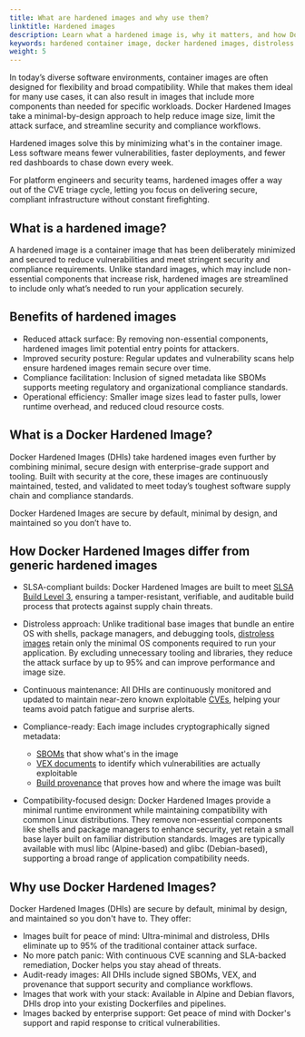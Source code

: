 ```yaml
---
title: What are hardened images and why use them?
linktitle: Hardened images
description: Learn what a hardened image is, why it matters, and how Docker Hardened Images offer stronger security, compliance, and operational efficiency.
keywords: hardened container image, docker hardened images, distroless container, slsa build level 3, signed sbom, vulnerability scan, compliance-ready container
weight: 5
---
```


In today’s diverse software environments, container images are often designed
for flexibility and broad compatibility. While that makes them ideal for many
use cases, it can also result in images that include more components than needed
for specific workloads. Docker Hardened Images take a minimal-by-design approach
to help reduce image size, limit the attack surface, and streamline security and
compliance workflows.

Hardened images solve this by minimizing what's in the container image. Less
software means fewer vulnerabilities, faster deployments, and fewer red
dashboards to chase down every week.

For platform engineers and security teams, hardened images offer a way out of
the CVE triage cycle, letting you focus on delivering secure, compliant
infrastructure without constant firefighting.

## What is a hardened image?

A hardened image is a container image that has been deliberately minimized and
secured to reduce vulnerabilities and meet stringent security and compliance
requirements. Unlike standard images, which may include non-essential components
that increase risk, hardened images are streamlined to include only what’s
needed to run your application securely.

## Benefits of hardened images

- Reduced attack surface: By removing non-essential components, hardened images
  limit potential entry points for attackers.
- Improved security posture: Regular updates and vulnerability scans help ensure
  hardened images remain secure over time.
- Compliance facilitation: Inclusion of signed metadata like SBOMs supports
  meeting regulatory and organizational compliance standards.
- Operational efficiency: Smaller image sizes lead to faster pulls, lower runtime overhead, and reduced cloud resource costs.

## What is a Docker Hardened Image?

Docker Hardened Images (DHIs) take hardened images even further by combining
minimal, secure design with enterprise-grade support and tooling. Built with
security at the core, these images are continuously maintained, tested, and
validated to meet today’s toughest software supply chain and compliance
standards.

Docker Hardened Images are secure by default, minimal by design, and maintained
so you don’t have to.

## How Docker Hardened Images differ from generic hardened images

- SLSA-compliant builds: Docker Hardened Images are built to meet [SLSA Build
  Level 3](../core-concepts/slsa.md), ensuring a tamper-resistant, verifiable,
  and auditable build process that protects against supply chain threats.

-  Distroless approach: Unlike traditional base images that bundle an entire OS
   with shells, package managers, and debugging tools, [distroless
   images](../core-concepts/distroless.md) retain only the minimal OS components
   required to run your application. By excluding unnecessary tooling and
   libraries, they reduce the attack surface by up to 95% and can improve
   performance and image size.

- Continuous maintenance: All DHIs are continuously monitored and updated to
  maintain near-zero known exploitable [CVEs](../core-concepts/cves.md), helping
  your teams avoid patch fatigue and surprise alerts.

- Compliance-ready: Each image includes cryptographically signed metadata:
  - [SBOMs](../core-concepts/sbom.md) that show what's in the image
  - [VEX documents](../core-concepts/vex.md) to identify which vulnerabilities
    are actually exploitable
  - [Build provenance](../core-concepts/provenance.md) that proves how and where
    the image was built

- Compatibility-focused design: Docker Hardened Images provide a minimal runtime
  environment while maintaining compatibility with common Linux distributions.
  They remove non-essential components like shells and package managers to
  enhance security, yet retain a small base layer built on familiar distribution
  standards. Images are typically available with musl libc (Alpine-based) and
  glibc (Debian-based), supporting a broad range of application compatibility
  needs.

## Why use Docker Hardened Images?

Docker Hardened Images (DHIs) are secure by default, minimal by design, and
maintained so you don't have to. They offer:


- Images built for peace of mind: Ultra-minimal and distroless, DHIs eliminate up to 95% of the traditional container attack surface.
- No more patch panic: With continuous CVE scanning and SLA-backed remediation, Docker helps you stay ahead of threats.
- Audit-ready images: All DHIs include signed SBOMs, VEX, and provenance that support security and compliance workflows.
- Images that work with your stack: Available in Alpine and Debian flavors, DHIs drop into your existing Dockerfiles and pipelines.
- Images backed by enterprise support: Get peace of mind with Docker's support and rapid response to critical vulnerabilities.

